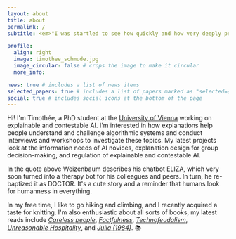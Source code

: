 ```yaml
---
layout: about
title: about
permalink: /
subtitle: <em>"I was startled to see how quickly and how very deeply people conversing With DOCTOR became emotionally involved with the computer and how unequivocally they anthropomorphized it."</em> - Joseph Weizenbaum in <a href='https://en.wikipedia.org/wiki/Computer_Power_and_Human_Reason'>Computer Power and Human Reason</a>

profile:
  align: right
  image: timothee_schmude.jpg
  image_circular: false # crops the image to make it circular
  more_info:

news: true # includes a list of news items
selected_papers: true # includes a list of papers marked as "selected={true}"
social: true # includes social icons at the bottom of the page
---
```


Hi! I'm Timothée, a PhD student at the <a href='https://vda.cs.univie.ac.at/team/person/1001666/#publications'>University of Vienna</a> working on explainable and contestable AI. I'm interested in how explanations help people understand and challenge algorithmic systems and conduct interviews and workshops to investigate these topics. My latest projects look at the information needs of AI novices, explanation design for group decision-making, and regulation of explainable and contestable AI.

In the quote above Weizenbaum describes his chatbot ELIZA, which very soon turned into a therapy bot for his colleagues and peers. In turn, he re-baptized it as DOCTOR. It's a cute story and a reminder that humans look for humanness in everything.

In my free time, I like to go hiking and climbing, and I recently acquired a taste for knitting. I'm also enthusiastic about all sorts of books, my latest reads include <a href='https://en.wikipedia.org/wiki/Careless_People'>*Careless people*</a>, <a href='https://en.wikipedia.org/wiki/Factfulness'>*Factfulness*</a>,
<a href='https://www.penguin.co.uk/books/451795/technofeudalism-by-varoufakis-yanis/9781529926095'>*Technofeudalism*</a>,
<a href='https://www.penguinrandomhouse.com/books/674289/unreasonable-hospitality-by-will-guidara/'>*Unreasonable Hospitality*</a>, and
<a href='https://www.goodreads.com/book/show/86508927-julia'>*Julia (1984)*</a>. 📚
<!-- some of which I review and comment on the <a href="https://timothee-schmude.github.io/blog">blog page</a>. -->

<!--- Put your address / P.O. box / other info right below your picture. You can also disable any of these elements by editing `profile` property of the YAML header of your `_pages/about.md`. Edit `_bibliography/papers.bib` and Jekyll will render your [publications page](/al-folio/publications/) automatically.

# Link to your social media connections, too. This theme is set up to use [Font Awesome icons](https://fontawesome.com/) and [Academicons](https://jpswalsh.github.io/academicons/), like the ones below. Add your Facebook, Twitter, LinkedIn, Google Scholar, or just disable all of them. -->
